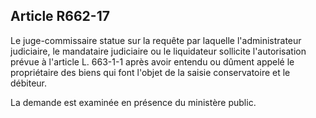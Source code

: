 Article R662-17
----
Le juge-commissaire statue sur la requête par laquelle l'administrateur
judiciaire, le mandataire judiciaire ou le liquidateur sollicite l'autorisation
prévue à l'article L. 663-1-1 après avoir entendu ou dûment appelé le
propriétaire des biens qui font l'objet de la saisie conservatoire et le
débiteur.

La demande est examinée en présence du ministère public.
